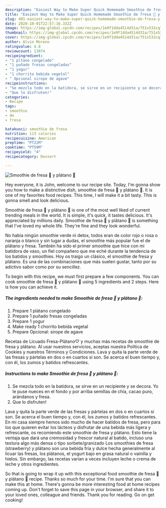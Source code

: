 ```yaml
---
description: "Easiest Way to Make Super Quick Homemade Smoothie de fresa 🍓 y plátano 🍌"
title: "Easiest Way to Make Super Quick Homemade Smoothie de fresa 🍓 y plátano 🍌"
slug: 401-easiest-way-to-make-super-quick-homemade-smoothie-de-fresa-y-platano
date: 2020-10-01T22:57:16.332Z
image: https://img-global.cpcdn.com/recipes/1e9f1dda4514d31a/751x532cq70/smoothie-de-fresa-🍓-y-platano-🍌-foto-principal.jpg
thumbnail: https://img-global.cpcdn.com/recipes/1e9f1dda4514d31a/751x532cq70/smoothie-de-fresa-🍓-y-platano-🍌-foto-principal.jpg
cover: https://img-global.cpcdn.com/recipes/1e9f1dda4514d31a/751x532cq70/smoothie-de-fresa-🍓-y-platano-🍌-foto-principal.jpg
author: Alvin Moreno
ratingvalue: 4.8
reviewcount: 13074
recipeingredient:
- "1 pltano congelado"
- "1 puñado fresas congeladas"
- "1 yogur"
- "1 chorrito bebida vegetal"
- " Opcional sirope de agave"
recipeinstructions:
- "Se mezcla todo en la batidora, se sirve en un recipiente y se decora. Yo le puse nueces en el fondo y por arriba semillas de chía, cacao puro, arándanos y fresa."
- "Que lo disfruten!"
categories:
- Recipe
tags:
- smoothie
- de
- fresa

katakunci: smoothie de fresa 
nutrition: 113 calories
recipecuisine: American
preptime: "PT22M"
cooktime: "PT59M"
recipeyield: "4"
recipecategory: Dessert

---
```



![Smoothie de fresa 🍓 y plátano 🍌](https://img-global.cpcdn.com/recipes/1e9f1dda4514d31a/751x532cq70/smoothie-de-fresa-🍓-y-platano-🍌-foto-principal.jpg)

Hey everyone, it is John, welcome to our recipe site. Today, I'm gonna show you how to make a distinctive dish, smoothie de fresa 🍓 y plátano 🍌. It is one of my favorites food recipes. This time, I will make it a bit tasty. This is gonna smell and look delicious.

Smoothie de fresa 🍓 y plátano 🍌 is one of the most well liked of current trending meals in the world. It is simple, it's quick, it tastes delicious. It's appreciated by millions daily. Smoothie de fresa 🍓 y plátano 🍌 is something that I've loved my whole life. They're fine and they look wonderful.

No había ningún smoothie verde ni detox, todos eran de color rojo o rosa o naranja o blanco y sin lugar a dudas, el smoothie más popular fue el de plátano y fresa. También ha sido el primer smoothie que hice con mi batidora de vaso, un fiel compañero que me eché durante la tendencia de los batidos y smoothies. Hoy os traigo un clásico, el smoothie de fresa y plátano. Es una de las combinaciones que más suelen gustar, tanto por su adictivo sabor como por su sencillez.


To begin with this recipe, we must first prepare a few components. You can cook smoothie de fresa 🍓 y plátano 🍌 using 5 ingredients and 2 steps. Here is how you can achieve it.

<!--inarticleads1-->

##### The ingredients needed to make Smoothie de fresa 🍓 y plátano 🍌:

1. Prepare 1 plátano congelado
1. Prepare 1 puñado fresas congeladas
1. Prepare 1 yogur
1. Make ready 1 chorrito bebida vegetal
1. Prepare  Opcional: sirope de agave


Recetas de Licuado Fresa-Plátano♡ y muchas más recetas de smoothie de fresa y plátano. Al usar nuestros servicios, aceptas nuestra Política de Cookies y nuestros Términos y Condiciones. Lava y quita la parte verde de las fresas y pártelas en dos o en cuartos si son. Se acerca el buen tiempo y, con él, los zumos y batidos refrescantes. 

<!--inarticleads2-->

##### Instructions to make Smoothie de fresa 🍓 y plátano 🍌:

1. Se mezcla todo en la batidora, se sirve en un recipiente y se decora. Yo le puse nueces en el fondo y por arriba semillas de chía, cacao puro, arándanos y fresa.
1. Que lo disfruten!


Lava y quita la parte verde de las fresas y pártelas en dos o en cuartos si son. Se acerca el buen tiempo y, con él, los zumos y batidos refrescantes. En mi casa siempre hemos sido mucho de hacer batidos de fresa, pero para los que quieren evitar los lácteos y disfrutar de una bebida más ligera y refrescante, os recomiendo este smoothie de fresa y plátano. Esto tiene la ventaja que dará una cremosidad y frescor natural al batido, incluso una textura algo más densa o tipo sorbete/granizado Los smoothies de fresa (strawberry) y plátano son una bebida fría y dulce hecha generalmente al licuar las fresas, los plátanos, el yogurt bajo en grasa natural o vainilla y hielos. Sin embargo, las recetas varían a veces incluyen leche o crema de leche y otros ingredientes. 

So that is going to wrap it up with this exceptional food smoothie de fresa 🍓 y plátano 🍌 recipe. Thanks so much for your time. I'm sure that you can make this at home. There's gonna be more interesting food at home recipes coming up. Don't forget to save this page in your browser, and share it to your loved ones, colleague and friends. Thank you for reading. Go on get cooking!
